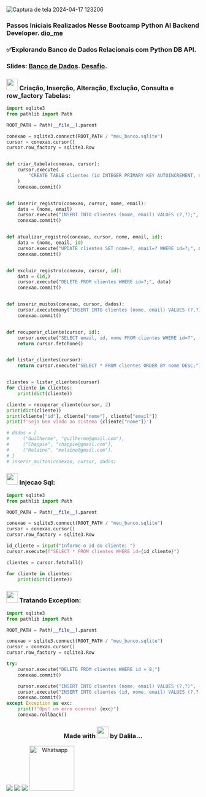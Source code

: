 ![Captura de tela 2024-04-17 123206](https://github.com/DalilaDeveloperMobile/Conhecendo-Linguagem-Python/assets/29806802/83eba503-c094-4431-b85f-e7b4cc9d92de)
### Passos Iniciais Realizados Nesse Bootcamp Python AI Backend Developer. [dio_me](https://www.dio.me/)
### ✅Explorando Banco de Dados Relacionais com Python DB API. 
### Slides: [Banco de Dados](https://hermes.dio.me/files/assets/0a668da4-d06a-490b-b8ff-2b60966617b1.pptx). [Desafio](https://hermes.dio.me/files/assets/2de68bbc-d164-49b8-ac48-366abf227503.pptx).

### <img src="https://gifs.eco.br/wp-content/uploads/2021/06/gifs-de-coracao-7.gif" width="30px"> Criação, Inserção, Alteração, Exclução, Consulta e row_factory Tabelas:

```python
import sqlite3
from pathlib import Path

ROOT_PATH = Path(__file__).parent

conexao = sqlite3.connect(ROOT_PATH / "meu_banco.sqlite")
cursor = conexao.cursor()
cursor.row_factory = sqlite3.Row


def criar_tabela(conexao, cursor):
    cursor.execute(
        "CREATE TABLE clientes (id INTEGER PRIMARY KEY AUTOINCREMENT, nome VARCHAR(100), email VARCHAR(150))"
    )
    conexao.commit()


def inserir_registro(conexao, cursor, nome, email):
    data = (nome, email)
    cursor.execute("INSERT INTO clientes (nome, email) VALUES (?,?);", data)
    conexao.commit()


def atualizar_registro(conexao, cursor, nome, email, id):
    data = (nome, email, id)
    cursor.execute("UPDATE clientes SET nome=?, email=? WHERE id=?;", data)
    conexao.commit()


def excluir_registro(conexao, cursor, id):
    data = (id,)
    cursor.execute("DELETE FROM clientes WHERE id=?;", data)
    conexao.commit()


def inserir_muitos(conexao, cursor, dados):
    cursor.executemany("INSERT INTO clientes (nome, email) VALUES (?,?)", dados)
    conexao.commit()


def recuperar_cliente(cursor, id):
    cursor.execute("SELECT email, id, nome FROM clientes WHERE id=?", (id,))
    return cursor.fetchone()


def listar_clientes(cursor):
    return cursor.execute("SELECT * FROM clientes ORDER BY nome DESC;")


clientes = listar_clientes(cursor)
for cliente in clientes:
    print(dict(cliente))

cliente = recuperar_cliente(cursor, 2)
print(dict(cliente))
print(cliente["id"], cliente["nome"], cliente["email"])
print(f'Seja bem vindo ao sistema {cliente["nome"]}')

# dados = [
#     ("Guilherme", "guilherme@gmail.com"),
#     ("Chappie", "chappie@gmail.com"),
#     ("Melaine", "melaine@gmail.com"),
# ]
# inserir_muitos(conexao, cursor, dados)
```
### <img src="https://gifs.eco.br/wp-content/uploads/2021/06/gifs-de-coracao-7.gif" width="30px"> Injecao Sql:
```python
import sqlite3
from pathlib import Path

ROOT_PATH = Path(__file__).parent

conexao = sqlite3.connect(ROOT_PATH / "meu_banco.sqlite")
cursor = conexao.cursor()
cursor.row_factory = sqlite3.Row

id_cliente = input("Informe o id do cliente: ")
cursor.execute(f"SELECT * FROM clientes WHERE id={id_cliente}")

clientes = cursor.fetchall()

for cliente in clientes:
    print(dict(cliente))
```
### <img src="https://gifs.eco.br/wp-content/uploads/2021/06/gifs-de-coracao-7.gif" width="30px"> Tratando Exception:
```python
import sqlite3
from pathlib import Path

ROOT_PATH = Path(__file__).parent

conexao = sqlite3.connect(ROOT_PATH / "meu_banco.sqlite")
cursor = conexao.cursor()
cursor.row_factory = sqlite3.Row

try:
    cursor.execute("DELETE FROM clientes WHERE id = 8;")
    conexao.commit()

    cursor.execute("INSERT INTO clientes (nome, email) VALUES (?,?)", ("Teste 3", "teste3@gmail.com"))
    cursor.execute("INSERT INTO clientes (id, nome, email) VALUES (?,?,?)", (2, "Teste 4", "teste4@gmail.com"))
    conexao.commit()
except Exception as exc:
    print(f"Ops! um erro ocorreu! {exc}")
    conexao.rollback()
```
<h3 align="center"> Made with <img src="https://gifs.eco.br/wp-content/uploads/2021/06/gifs-de-coracao-7.gif" width="30px"> by Dalila...</h3>
<div align="center"  style="display: inline-block">
  <a href="https://www.linkedin.com/in/dalila-cust%C3%B3dio-046076181/" target="_blank"><img src="https://img.shields.io/badge/-LinkedIn-%230077B5?style=for-the-badge&logo=linkedin&logoColor=white" target="_blank"></a> 
  <a href = "mailto:dalila.dalila70@gmail.com"><img src="https://img.shields.io/badge/Gmail-D14836?style=for-the-badge&logo=gmail&logoColor=white" target="_blank"></a>
  <a href="https://instagram.com/dalila.dalila70" target="_blank"><img src="https://img.shields.io/badge/-Instagram-%23E4405F?style=for-the-badge&logo=instagram&logoColor=white" target="_blank"></a>
  <a target="_blank" href="https://api.whatsapp.com/send?phone=5588997138541"><img  alt="Whatsapp" width="117px" src="https://img.shields.io/badge/WhatsApp-25D366?style=for-the-badge&logo=whatsapp&logoColor=white"/></a> 
</div>
